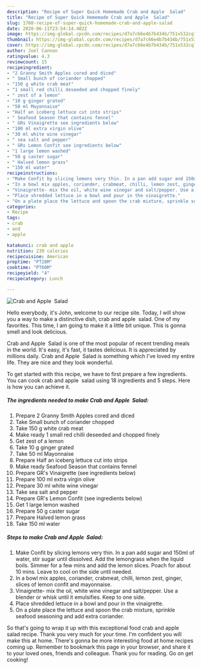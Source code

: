 ```yaml
---
description: "Recipe of Super Quick Homemade Crab and Apple  Salad"
title: "Recipe of Super Quick Homemade Crab and Apple  Salad"
slug: 1708-recipe-of-super-quick-homemade-crab-and-apple-salad
date: 2020-06-11T23:54:14.402Z
image: https://img-global.cpcdn.com/recipes/d7a7c66e4b7b434b/751x532cq70/crab-and-apple-salad-recipe-main-photo.jpg
thumbnail: https://img-global.cpcdn.com/recipes/d7a7c66e4b7b434b/751x532cq70/crab-and-apple-salad-recipe-main-photo.jpg
cover: https://img-global.cpcdn.com/recipes/d7a7c66e4b7b434b/751x532cq70/crab-and-apple-salad-recipe-main-photo.jpg
author: Joel Cannon
ratingvalue: 4.3
reviewcount: 15
recipeingredient:
- "2 Granny Smith Apples cored and diced"
- " Small bunch of coriander chopped"
- "150 g white crab meat"
- "1 small red chilli deseeded and chopped finely"
- " zest of a lemon"
- "10 g ginger grated"
- "50 ml Mayonnaise"
- "Half an iceberg lettuce cut into strips"
- " Seafood Season that contains fennel"
- " GRs Vinaigrette see ingredients below"
- "100 ml extra virgin olive"
- "30 ml white wine vinegar"
- " sea salt and pepper"
- " GRs Lemon Confit see ingredients below"
- "1 large lemon washed"
- "50 g caster sugar"
- " Halved lemon grass"
- "150 ml water"
recipeinstructions:
- "Make Confit by slicing lemons very thin. In a pan add sugar and 150ml of water, stir sugar until dissolved. Add the lemongrass when the liquid boils. Simmer for a few mins and add the lemon slices. Poach for about 10 mins. Leave to cool on the side until needed."
- "In a bowl mix apples, coriander, crabmeat, chilli, lemon zest, ginger, slices of lemon confit and mayonnaise."
- "Vinaigrette- mix the oil, white wine vinegar and salt/pepper. Use a blender or whisk until it emulsifies. Keep to one side."
- "Place shredded lettuce in a bowl and pour in the vinaigrette."
- "On a plate place the lettuce and spoon the crab mixture, sprinkle seafood seasoning and add extra coriander."
categories:
- Recipe
tags:
- crab
- and
- apple

katakunci: crab and apple 
nutrition: 239 calories
recipecuisine: American
preptime: "PT28M"
cooktime: "PT60M"
recipeyield: "4"
recipecategory: Lunch

---
```



![Crab and Apple  Salad](https://img-global.cpcdn.com/recipes/d7a7c66e4b7b434b/751x532cq70/crab-and-apple-salad-recipe-main-photo.jpg)

Hello everybody, it's John, welcome to our recipe site. Today, I will show you a way to make a distinctive dish, crab and apple  salad. One of my favorites. This time, I am going to make it a little bit unique. This is gonna smell and look delicious.

Crab and Apple  Salad is one of the most popular of recent trending meals in the world. It's easy, it's fast, it tastes delicious. It is appreciated by millions daily. Crab and Apple  Salad is something which I've loved my entire life. They are nice and they look wonderful.




To get started with this recipe, we have to first prepare a few ingredients. You can cook crab and apple  salad using 18 ingredients and 5 steps. Here is how you can achieve it.

<!--inarticleads1-->

##### The ingredients needed to make Crab and Apple  Salad:

1. Prepare 2 Granny Smith Apples cored and diced
1. Take  Small bunch of coriander chopped
1. Take 150 g white crab meat
1. Make ready 1 small red chilli deseeded and chopped finely
1. Get  zest of a lemon
1. Take 10 g ginger grated
1. Take 50 ml Mayonnaise
1. Prepare Half an iceberg lettuce cut into strips
1. Make ready  Seafood Season that contains fennel
1. Prepare  GR&#39;s Vinaigrette (see ingredients below)
1. Prepare 100 ml extra virgin olive
1. Prepare 30 ml white wine vinegar
1. Take  sea salt and pepper
1. Prepare  GR&#39;s Lemon Confit (see ingredients below)
1. Get 1 large lemon washed
1. Prepare 50 g caster sugar
1. Prepare  Halved lemon grass
1. Take 150 ml water




<!--inarticleads2-->

##### Steps to make Crab and Apple  Salad:

1. Make Confit by slicing lemons very thin. In a pan add sugar and 150ml of water, stir sugar until dissolved. Add the lemongrass when the liquid boils. Simmer for a few mins and add the lemon slices. Poach for about 10 mins. Leave to cool on the side until needed.
1. In a bowl mix apples, coriander, crabmeat, chilli, lemon zest, ginger, slices of lemon confit and mayonnaise.
1. Vinaigrette- mix the oil, white wine vinegar and salt/pepper. Use a blender or whisk until it emulsifies. Keep to one side.
1. Place shredded lettuce in a bowl and pour in the vinaigrette.
1. On a plate place the lettuce and spoon the crab mixture, sprinkle seafood seasoning and add extra coriander.




So that's going to wrap it up with this exceptional food crab and apple  salad recipe. Thank you very much for your time. I'm confident you will make this at home. There's gonna be more interesting food at home recipes coming up. Remember to bookmark this page in your browser, and share it to your loved ones, friends and colleague. Thank you for reading. Go on get cooking!
